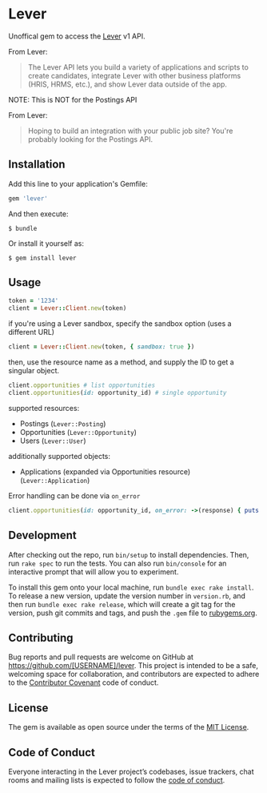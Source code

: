 # Lever

Unoffical gem to access the [Lever](https://www.lever.co/) v1 API.

From Lever:
> The Lever API lets you build a variety of applications and scripts to create candidates, integrate Lever with other business platforms (HRIS, HRMS, etc.), and show Lever data outside of the app.

NOTE: This is NOT for the Postings API

From Lever:
> Hoping to build an integration with your public job site? You're probably looking for the Postings API.


## Installation

Add this line to your application's Gemfile:

```ruby
gem 'lever'
```

And then execute:

    $ bundle

Or install it yourself as:

    $ gem install lever

## Usage

```ruby
token = '1234'
client = Lever::Client.new(token)
```

if you're using a Lever sandbox, specify the sandbox option (uses a different URL)

```ruby
client = Lever::Client.new(token, { sandbox: true })
```

then, use the resource name as a method, and supply the ID to get a singular object.

```ruby
client.opportunities # list opportunities
client.opportunities(id: opportunity_id) # single opportunity
```

supported resources:
- Postings (`Lever::Posting`)
- Opportunities (`Lever::Opportunity`)
- Users (`Lever::User`)

additionally supported objects:
- Applications (expanded via Opportunities resource) (`Lever::Application`)

Error handling can be done via `on_error`

```ruby
client.opportunities(id: opportunity_id, on_error: ->(response) { puts response }) # response is the HTTParty response
```

## Development

After checking out the repo, run `bin/setup` to install dependencies. Then, run `rake spec` to run the tests. You can also run `bin/console` for an interactive prompt that will allow you to experiment.

To install this gem onto your local machine, run `bundle exec rake install`. To release a new version, update the version number in `version.rb`, and then run `bundle exec rake release`, which will create a git tag for the version, push git commits and tags, and push the `.gem` file to [rubygems.org](https://rubygems.org).

## Contributing

Bug reports and pull requests are welcome on GitHub at https://github.com/[USERNAME]/lever. This project is intended to be a safe, welcoming space for collaboration, and contributors are expected to adhere to the [Contributor Covenant](http://contributor-covenant.org) code of conduct.

## License

The gem is available as open source under the terms of the [MIT License](https://opensource.org/licenses/MIT).

## Code of Conduct

Everyone interacting in the Lever project’s codebases, issue trackers, chat rooms and mailing lists is expected to follow the [code of conduct](https://github.com/[USERNAME]/lever/blob/master/CODE_OF_CONDUCT.md).
